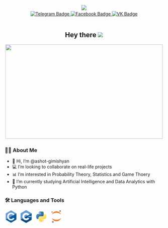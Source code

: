 <div id="header" align="center">
  <img src="https://media.giphy.com/media/M9gbBd9nbDrOTu1Mqx/giphy.gif" width="100"/>
</div>

<div id="badges" align="center">
  <a href="https://t.me/gimishyan">
    <img src="https://img.shields.io/badge/Telegram-white?style=for-the-badge&logo=telegram&logoColor=white" alt="Telegram Badge"/>
  </a>
  <a href="https://facebook.com/reimash">
    <img src="https://img.shields.io/badge/Facebook-white?style=for-the-badge&logo=facebook&logoColor=blue" alt="Facebook Badge"/>
  </a>
  <a href="https://vk.com/ashotgimishyan">
    <img src="https://img.shields.io/badge/VK-white?style=for-the-badge&logo=vk&logoColor=blue" alt="VK Badge"/>
  </a>
</div>

<div id="badges" align="center">
<img src="https://komarev.com/ghpvc/?username=ashot-gimishyan&style=flat-square&color=brightgreen" alt=""/>
</div>

<h2 align="center">
  Hey there
  <img src="https://media.giphy.com/media/hvRJCLFzcasrR4ia7z/giphy.gif" width="30px"/>
</h2>

<div align="center">
  <img src="https://media.giphy.com/media/dWesBcTLavkZuG35MI/giphy.gif" width="500" height="300"/>
</div>

### :man_technologist: About Me

- 👋 Hi, I’m @ashot-gimishyan
- 💻 I’m looking to collaborate on real-life projects
- 📊 I’m interested in Probability Theory, Statistics and Game Thoery
- 🐍 I’m currently studying Artificial Intelligence and Data Analytics with Python

### :hammer_and_wrench: Languages and Tools

<div>
  <img src="https://github.com/devicons/devicon/blob/master/icons/c/c-original.svg" title="C" alt="C" width="40" height="40"/>&nbsp;
  <img src="https://github.com/devicons/devicon/blob/master/icons/cplusplus/cplusplus-original.svg" title="C++" alt="C++" width="40" height="40"/>&nbsp;
  <img src="https://github.com/devicons/devicon/blob/master/icons/python/python-original.svg" title="Python" alt="Python" width="40" height="40"/>&nbsp;
  <img src="https://github.com/devicons/devicon/blob/master/icons/jupyter/jupyter-original.svg" title="C" alt="C" width="40" height="40"/>&nbsp;
</div>
